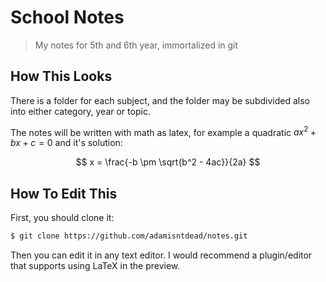 # School Notes

> My notes for 5th and 6th year, immortalized in git 

## How This Looks

There is a folder for each subject, and the folder may be subdivided also into either category, year or topic.

The notes will be written with math as latex, for example a quadratic $ax^2 + bx + c = 0$ and it's solution:

$$
x = \frac{-b \pm \sqrt{b^2 - 4ac}}{2a}
$$

## How To Edit This

First, you should clone it:

```bash
$ git clone https://github.com/adamisntdead/notes.git
```

Then you can edit it in any text editor. I would recommend a plugin/editor
that supports using LaTeX in the preview.